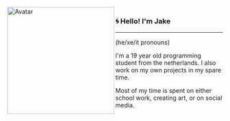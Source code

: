 <img align="left" alt="Avatar" width="250" src="https://user-images.githubusercontent.com/72747870/153682957-b446ad59-10e2-4c92-82d0-90c914cc6c85.png">

### 🌀 Hello! I'm Jake
-----
(he/xe/it pronouns)

I'm a 19 year old programming student from the netherlands. I also work on my own projects in my spare time.

Most of my time is spent on either school work, creating art, or on social media.
